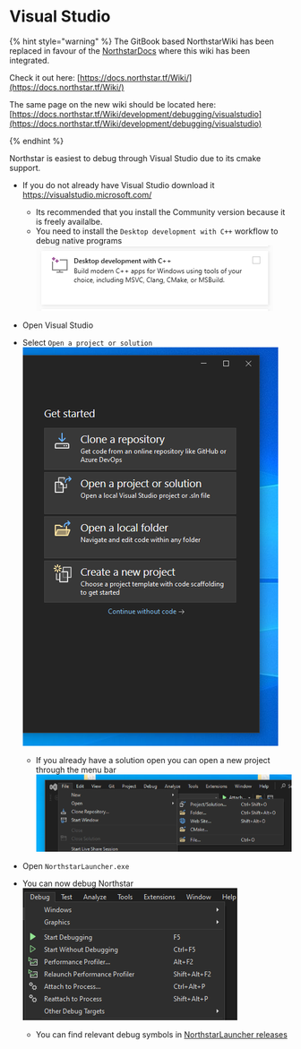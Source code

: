 # Visual Studio

{% hint style="warning" %}
The GitBook based NorthstarWiki has been replaced in favour of the [NorthstarDocs](https://docs.northstar.tf/) where this wiki has been integrated.

Check it out here: [https://docs.northstar.tf/Wiki/](https://docs.northstar.tf/Wiki/)

The same page on the new wiki should be located here: [https://docs.northstar.tf/Wiki/development/debugging/visualstudio](https://docs.northstar.tf/Wiki/development/debugging/visualstudio)

{% endhint %}

Northstar is easiest to debug through Visual Studio due to its cmake support.


* If you do not already have Visual Studio download it https://visualstudio.microsoft.com/
  * Its recommended that you install the Community version because it is freely availalbe.
  * You need to install the `Desktop development with C++` workflow to debug native programs    
![](../../images/debugger-visualstudio-installer-workloads-cpp.png)

* Open Visual Studio
* Select `Open a project or solution`    
![](../../images/debugger-visualstudio-launcher.png)
  * If you already have a solution open you can open a new project through the menu bar    
![](../../images/debugger-visualstudio-menu-solution.png)
* Open `NorthstarLauncher.exe`
* You can now debug Northstar    
![](../../images/debugger-visualstudio-debug-menubar.png)
  * You can find relevant debug symbols in [NorthstarLauncher releases](https://github.com/R2Northstar/NorthstarLauncher/releases)